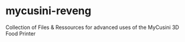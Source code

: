 # mycusini-reveng
Collection of Files &amp; Ressources for advanced uses of the MyCusini 3D Food Printer
